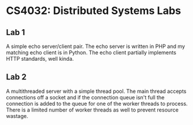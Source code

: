 CS4032: Distributed Systems Labs
=============

## Lab 1
A simple echo server/client pair. The echo server is written in PHP and my matching echo client is in Python. The echo client partially implements HTTP standards, well kinda.

## Lab 2
A multithreaded server with a simple thread pool. The main thread accepts connections off a socket and if the connection queue isn't full the connection is added to the queue for one of the worker threads to process. There is a limited number of worker threads as well to prevent resource wastage.